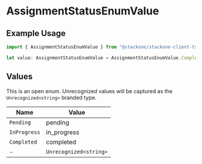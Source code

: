 # AssignmentStatusEnumValue

## Example Usage

```typescript
import { AssignmentStatusEnumValue } from "@stackone/stackone-client-ts/sdk/models/shared";

let value: AssignmentStatusEnumValue = AssignmentStatusEnumValue.Completed;
```

## Values

This is an open enum. Unrecognized values will be captured as the `Unrecognized<string>` branded type.

| Name                   | Value                  |
| ---------------------- | ---------------------- |
| `Pending`              | pending                |
| `InProgress`           | in_progress            |
| `Completed`            | completed              |
| -                      | `Unrecognized<string>` |